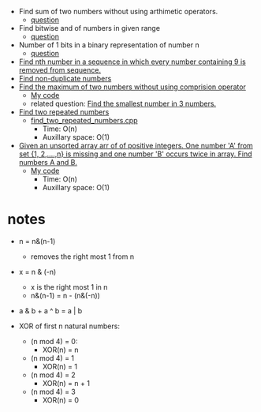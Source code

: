 - Find sum of two numbers without using arthimetic operators.
  - [question](https://leetcode.com/problems/sum-of-two-integers/description/)
- Find bitwise and of numbers in given range
  - [question](https://leetcode.com/problems/bitwise-and-of-numbers-range/description/)
- Number of 1 bits in a binary representation of number n
  - [question](https://leetcode.com/problems/number-of-1-bits/submissions/1363323311/)
- [Find nth number in a sequence in which every number containing 9 is removed from sequence.](https://www.geeksforgeeks.org/problems/nth-natural-number/1)
- [Find non-duplicate numbers](https://www.geeksforgeeks.org/problems/finding-the-numbers0215/1)
- [Find the maximum of two numbers without using comprision operator](https://www.geeksforgeeks.org/compute-maximum-of-two-integers-in-c-c-using-bitwise-operators/)
  - [My code](finding_max.cpp) 
  - related question: [Find the smallest number in 3 numbers.](https://www.geeksforgeeks.org/smallest-of-three-integers-without-comparison-operators/)
- [Find two repeated numbers](https://www.geeksforgeeks.org/problems/two-repeated-elements-1587115621/1)
  - [find_two_repeated_numbers.cpp](find_two_repeated_numbers.cpp)
    - Time: O(n)
    - Auxillary space: O(1)
- [Given an unsorted array arr of of positive integers. One number 'A' from set {1, 2,....,n} is missing and one number 'B' occurs twice in array. Find numbers A and B.](https://www.geeksforgeeks.org/problems/find-missing-and-repeating2512/1)
  - [My code](find_duplicates.cpp)
    - Time: O(n)
    - Auxillary space: O(1)

# notes
- n = n&(n-1) 
  - removes the right most 1 from n
- x = n & (-n)
  - x is the right most 1 in n
  - n&(n-1) = n - (n&(-n))
- a & b + a ^ b = a | b

- XOR of first n natural numbers:
  - (n mod 4) = 0:
    - XOR(n) = n
  - (n mod 4) = 1
    - XOR(n) = 1
  - (n mod 4) = 2
    - XOR(n) = n + 1
  - (n mod 4) = 3
    - XOR(n) = 0